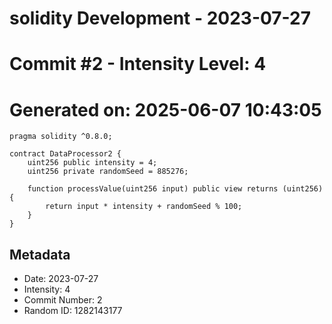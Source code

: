 ﻿# solidity Development - 2023-07-27
# Commit #2 - Intensity Level: 4
# Generated on: 2025-06-07 10:43:05
```solidity
pragma solidity ^0.8.0;

contract DataProcessor2 {
    uint256 public intensity = 4;
    uint256 private randomSeed = 885276;

    function processValue(uint256 input) public view returns (uint256) {
        return input * intensity + randomSeed % 100;
    }
}
```
## Metadata
- Date: 2023-07-27
- Intensity: 4
- Commit Number: 2
- Random ID: 1282143177
